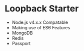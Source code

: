 Loopback Starter
===

- Node.js v4.x.x Compatable
- Making use of ES6 Features
- MongoDB
- Redis
- Passport
